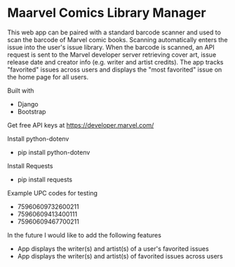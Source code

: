 # Maarvel Comics Library Manager
This web app can be paired with a standard barcode scanner and used to scan the barcode of Marvel comic books.  Scanning automatically enters the issue into the user's issue library.  When the barcode is scanned, an API request is sent to the Marvel developer server retrieving cover art, issue release date and creator info (e.g. writer and artist credits).  The app tracks "favorited" issues across users and displays the "most favorited" issue on the home page for all users.

Built with
* Django
* Bootstrap

Get free API keys at https://developer.marvel.com/

Install python-dotenv
* pip install python-dotenv

Install Requests
* pip install requests

Example UPC codes for testing
* 75960609732600211
* 75960609413400111
* 75960609467700211

In the future I would like to add the following features
* App displays the writer(s) and artist(s) of a user's favorited issues
* App displays the writer(s) and artist(s) of favorited issues across users

